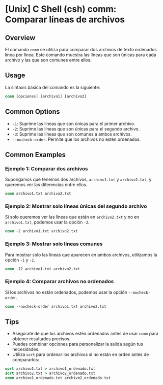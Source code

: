 # [Unix] C Shell (csh) comm: Comparar líneas de archivos

## Overview
El comando `comm` se utiliza para comparar dos archivos de texto ordenados línea por línea. Este comando muestra las líneas que son únicas para cada archivo y las que son comunes entre ellos.

## Usage
La sintaxis básica del comando es la siguiente:

```csh
comm [opciones] [archivo1] [archivo2]
```

## Common Options
- `-1`: Suprime las líneas que son únicas para el primer archivo.
- `-2`: Suprime las líneas que son únicas para el segundo archivo.
- `-3`: Suprime las líneas que son comunes a ambos archivos.
- `--nocheck-order`: Permite que los archivos no estén ordenados.

## Common Examples

### Ejemplo 1: Comparar dos archivos
Supongamos que tenemos dos archivos, `archivo1.txt` y `archivo2.txt`, y queremos ver las diferencias entre ellos.

```csh
comm archivo1.txt archivo2.txt
```

### Ejemplo 2: Mostrar solo líneas únicas del segundo archivo
Si solo queremos ver las líneas que están en `archivo2.txt` y no en `archivo1.txt`, podemos usar la opción `-2`.

```csh
comm -2 archivo1.txt archivo2.txt
```

### Ejemplo 3: Mostrar solo líneas comunes
Para mostrar solo las líneas que aparecen en ambos archivos, utilizamos la opción `-1` y `-2`.

```csh
comm -12 archivo1.txt archivo2.txt
```

### Ejemplo 4: Comparar archivos no ordenados
Si los archivos no están ordenados, podemos usar la opción `--nocheck-order`.

```csh
comm --nocheck-order archivo1.txt archivo2.txt
```

## Tips
- Asegúrate de que los archivos estén ordenados antes de usar `comm` para obtener resultados precisos.
- Puedes combinar opciones para personalizar la salida según tus necesidades.
- Utiliza `sort` para ordenar los archivos si no están en orden antes de compararlos:

```csh
sort archivo1.txt > archivo1_ordenado.txt
sort archivo2.txt > archivo2_ordenado.txt
comm archivo1_ordenado.txt archivo2_ordenado.txt
```